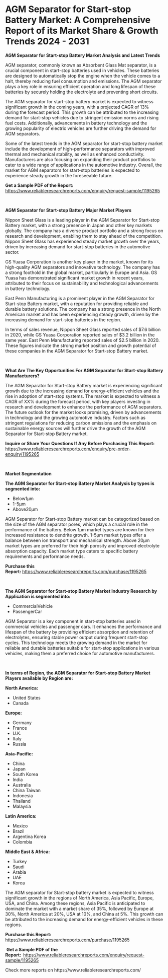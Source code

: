 <p><h1>AGM Separator for Start-stop Battery Market: A Comprehensive Report of its Market Share & Growth Trends 2024 - 2031</h1></p><p><strong>AGM Separator for Start-stop Battery Market Analysis and Latest Trends</strong></p>
<p><p>AGM separator, commonly known as Absorbent Glass Mat separator, is a crucial component in start-stop batteries used in vehicles. These batteries are designed to automatically stop the engine when the vehicle comes to a halt, thereby reducing fuel consumption and emissions. The AGM separator plays a key role in ensuring efficient operation and long lifespan of these batteries by securely holding the electrolyte and preventing short circuits.</p><p>The AGM separator for start-stop battery market is expected to witness significant growth in the coming years, with a projected CAGR of 13% during the forecast period. This growth can be attributed to the increasing demand for start-stop vehicles due to stringent emission norms and rising fuel costs. Additionally, advancements in battery technology and the growing popularity of electric vehicles are further driving the demand for AGM separators.</p><p>Some of the latest trends in the AGM separator for start-stop battery market include the development of high-performance separators with improved thermal and mechanical stability, as well as enhanced conductivity. Manufacturers are also focusing on expanding their product portfolios to cater to a wide range of applications in the automotive industry. Overall, the market for AGM separators for start-stop batteries is expected to experience steady growth in the foreseeable future.</p></p>
<p><strong>Get a Sample PDF of the Report:&nbsp;</strong> <a href="https://www.reliableresearchreports.com/enquiry/request-sample/1195265">https://www.reliableresearchreports.com/enquiry/request-sample/1195265</a></p>
<p>&nbsp;</p>
<p><strong>AGM Separator for Start-stop Battery Major Market Players</strong></p>
<p><p>Nippon Sheet Glass is a leading player in the AGM Separator for Start-stop Battery market, with a strong presence in Japan and other key markets globally. The company has a diverse product portfolio and a strong focus on research and development, enabling them to stay ahead of the competition. Nippon Sheet Glass has experienced steady market growth over the years, driven by increasing demand for start-stop batteries in the automotive sector.</p><p>GS Yuasa Corporation is another key player in the market, known for its high-quality AGM separators and innovative technology. The company has a strong foothold in the global market, particularly in Europe and Asia. GS Yuasa has demonstrated significant market growth in recent years, attributed to their focus on sustainability and technological advancements in battery technology.</p><p>East Penn Manufacturing is a prominent player in the AGM Separator for Start-stop Battery market, with a reputation for providing reliable and durable battery solutions. The company has a strong presence in the North American market and has been experiencing steady growth, driven by the increasing demand for start-stop batteries in the region.</p><p>In terms of sales revenue, Nippon Sheet Glass reported sales of $7.6 billion in 2020, while GS Yuasa Corporation reported sales of $3.2 billion in the same year. East Penn Manufacturing reported sales of $2.5 billion in 2020. These figures indicate the strong market position and growth potential of these companies in the AGM Separator for Start-stop Battery market.</p></p>
<p>&nbsp;</p>
<p><strong>What Are The Key Opportunities For AGM Separator for Start-stop Battery Manufacturers?</strong></p>
<p><p>The AGM Separator for Start-stop Battery market is experiencing significant growth due to the increasing demand for energy-efficient vehicles and the rise in adoption of start-stop systems. The market is expected to witness a CAGR of XX% during the forecast period, with key players investing in research and development to enhance the performance of AGM separators. The future outlook for the market looks promising, driven by advancements in technology and the growing automotive industry. Factors such as stringent regulations for reducing carbon emissions and the emphasis on sustainable energy sources will further drive the growth of the AGM Separator for Start-stop Battery market.</p></p>
<p><strong>Inquire or Share Your Questions If Any Before Purchasing This Report:</strong> <a href="https://www.reliableresearchreports.com/enquiry/pre-order-enquiry/1195265">https://www.reliableresearchreports.com/enquiry/pre-order-enquiry/1195265</a></p>
<p>&nbsp;</p>
<p><strong>Market Segmentation</strong></p>
<p><strong>The AGM Separator for Start-stop Battery Market Analysis by types is segmented into:</strong></p>
<p><ul><li>Below1μm</li><li>1-5μm</li><li>Above20μm</li></ul></p>
<p><p>AGM Separator for Start-stop Battery market can be categorized based on the size of the AGM separator pores, which plays a crucial role in the performance of the battery. Below 1μm market types are known for their increased resistance to dendrite growth. 1-5μm market types offer a balance between ion transport and mechanical strength. Above 20μm market types are preferred for their high porosity and improved electrolyte absorption capacity. Each market type caters to specific battery requirements and performance needs.</p></p>
<p><strong>Purchase this Report:&nbsp;</strong><a href="https://www.reliableresearchreports.com/purchase/1195265">https://www.reliableresearchreports.com/purchase/1195265</a></p>
<p>&nbsp;</p>
<p><strong>The AGM Separator for Start-stop Battery Market Industry Research by Application is segmented into:</strong></p>
<p><ul><li>CommercialVehicle</li><li>PassengerCar</li></ul></p>
<p><p>AGM Separator is a key component in start-stop batteries used in commercial vehicles and passenger cars. It enhances the performance and lifespan of the battery by providing efficient absorption and retention of electrolytes, ensuring stable power output during frequent start-stop cycles. This technology meets the growing demand in the market for reliable and durable batteries suitable for start-stop applications in various vehicles, making them a preferred choice for automotive manufacturers.</p></p>
<p>&nbsp;</p>
<p><strong>In terms of Region, the AGM Separator for Start-stop Battery Market Players available by Region are:</strong></p>
<p>
    <p> <strong> North America: </strong>
        <ul>
            <li>United States</li>
            <li>Canada</li>
        </ul>
        </p> 
    <p> <strong> Europe: </strong>
        <ul>
            <li>Germany</li>
            <li>France</li>
            <li>U.K.</li>
            <li>Italy</li>
            <li>Russia</li>
        </ul>
        </p> 
    <p> <strong> Asia-Pacific: </strong>
        <ul>
            <li>China</li>
            <li>Japan</li>
            <li>South Korea</li>
            <li>India</li>
            <li>Australia</li>
            <li>China Taiwan</li>
            <li>Indonesia</li>
            <li>Thailand</li>
            <li>Malaysia</li>
        </ul>
        </p> 
    <p> <strong> Latin America: </strong>
        <ul>
            <li>Mexico</li>
            <li>Brazil</li>
            <li>Argentina Korea</li>
            <li>Colombia</li>
        </ul>
        </p> 
    <p> <strong> Middle East & Africa: </strong>
        <ul>
            <li>Turkey</li>
            <li>Saudi</li>
            <li>Arabia</li>
            <li>UAE</li>
            <li>Korea</li>
        </ul>
    </p>
    </p>
<p><p>The AGM separator for Start-stop battery market is expected to witness significant growth in the regions of North America, Asia Pacific, Europe, USA, and China. Among these regions, Asia Pacific is anticipated to dominate the market with a market share of 35%, followed by Europe at 30%, North America at 20%, USA at 10%, and China at 5%. This growth can be attributed to the increasing demand for energy-efficient vehicles in these regions.</p></p>
<p><strong>Purchase this Report: </strong><a href="https://www.reliableresearchreports.com/purchase/1195265">https://www.reliableresearchreports.com/purchase/1195265</a></p>
<p>&nbsp;<strong>Get a Sample PDF of the Report:&nbsp;&nbsp;</strong><a href="https://www.reliableresearchreports.com/enquiry/request-sample/1195265">https://www.reliableresearchreports.com/enquiry/request-sample/1195265</a></p>
<p><strong></strong></p>
<p>Check more reports on https://www.reliableresearchreports.com/</p>